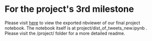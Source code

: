 # For the project's 3rd milestone

Please visit <a href = http://nbviewer.jupyter.org/github/odorgergo/ada-rag/blob/master/project/dist_of_tweets_new.ipynb>here</a> to view the exported nbviewer of our final project notebook. The notebook itself is at project/dist_of_tweets_new.ipynb . Please visit the /project/ folder for a more detailed readme.
